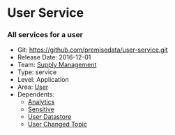 # User Service
### All services for a user
* Git: https://github.com/premisedata/user-service.git
* Release Date: 2016-12-01
* Team: [Supply Management](../teams/supply.md)
* Type: service
* Level: Application
* Area: [User](../areas/user.png)
* Dependents:
  * [Analytics](analytics-schema.md)
  * [Sensitive](sensitive-schema.md)
  * [User Datastore](user-datastore.md)
  * [User Changed Topic](user-topic-changed.md)
